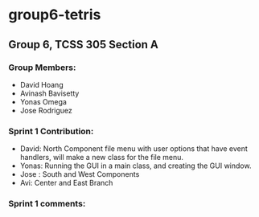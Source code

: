 # group6-tetris

## Group 6, TCSS 305 Section A

### Group Members:

- David Hoang
- Avinash Bavisetty
- Yonas Omega
- Jose Rodriguez

### Sprint 1 Contribution:

- David: North Component file menu with user options that have event handlers, will make a new class for the file menu.
- Yonas: Running the GUI in a main class, and creating the GUI window.
- Jose : South and West Components
- Avi: Center and East Branch


### Sprint 1 comments:

